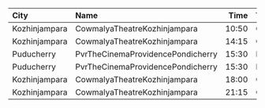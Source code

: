 | City          | Name                              |  Time | Type    | Price | Capacity | Booked |
| :------------ | :-------------------------------- | ----: | :------ | ----: | -------: | -----: |
| Kozhinjampara | CowmalyaTheatreKozhinjampara      | 10:50 | Gold    |  110₹ |      202 |    101 |
| Kozhinjampara | CowmalyaTheatreKozhinjampara      | 14:15 | Gold    |  110₹ |      202 |    101 |
| Puducherry    | PvrTheCinemaProvidencePondicherry | 15:30 | Elite   |  150₹ |       83 |     41 |
| Puducherry    | PvrTheCinemaProvidencePondicherry | 15:30 | Premium |  110₹ |       31 |     11 |
| Kozhinjampara | CowmalyaTheatreKozhinjampara      | 18:00 | Gold    |  110₹ |      202 |    101 |
| Kozhinjampara | CowmalyaTheatreKozhinjampara      | 21:15 | Gold    |  110₹ |      202 |    101 |